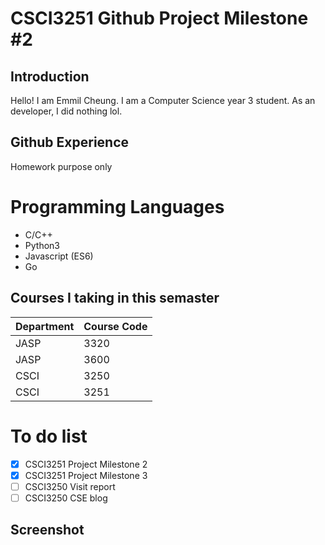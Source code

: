 # CSCI3251 Github Project Milestone #2

## Introduction 

Hello! I am Emmil Cheung. I am a Computer Science year 3 student.
As an developer, I did nothing lol.

## Github Experience
Homework purpose only

# Programming Languages
* C/C++
* Python3
* Javascript (ES6)
* Go 

## Courses I taking in this semaster
| Department | Course Code |
| :--------- | :---------- |
| JASP | 3320 |
| JASP | 3600 |
| CSCI | 3250 |
| CSCI | 3251 |

# To do list

- [x] CSCI3251 Project Milestone 2
- [x] CSCI3251 Project Milestone 3
- [ ] CSCI3250 Visit report
- [ ] CSCI3250 CSE blog

## Screenshot


